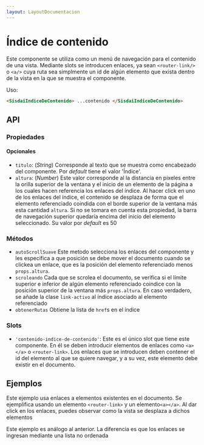 ```yaml
---
layout: LayoutDocumentacion
---
```


# Índice de contenido

Este componente se utiliza como un menú de navegación para el contenido de una vista. Mediante slots se introducen enlaces, ya sean `<router-link/>` o `<a/>` cuya ruta sea simplmente un id de algún elemento que exista dentro de la vista en la que se muestra el componente.

Uso:

```html
<SisdaiIndiceDeContenido> ...contenido </SisdaiIndiceDeContenido>
```

<section id="api">

## API

### Propiedades

#### Opcionales

- `titulo`: (_String_) Corresponde al texto que se muestra como encabezado del componente. Por _default_ tiene el valor 'Índice'.
- `altura`: (_Number_) Este valor corresponde al la distancia en pixeles entre la orilla superior de la ventana y el inicio de un elemento de la página a los cuales hacen referencia los enlaces del índice. Al hacer click en uno de los enlaces del índice, el contenido se desplaza de forma que el elemento referenciado coindida con el borde superior de la ventana más esta cantidad `altura`. Si no se tomara en cuenta esta propiedad, la barra de navegación superior quedaría encima del inicio del elemento seleccionado. Su valor por _default_ es 50

### Métodos

- `autoScrollSuave` Este metodo selecciona los enlaces del componente y les especifica a que posición se debe mover el documento cuando se clickea un enlace, que es la posición del elemento referenciado menos `props.altura`.
- `scroleando` Cada que se scrolea el documento, se verifica si el límite superior e inferior de algún elemento referenciado coindice con la posición superior de la ventana más `props.altura`. En caso verdadero, se añade la clase `link-activo` al índice asociado al elemento referenciado
- `obtenerRutas` Obtiene la lista de `href`s en el índice

### Slots

- `'contenido-indice-de-contenido'`: Este es el único slot que tiene este componente. En él se deben introducir elementos de enlaces como `<a></a>` o `<router-link>`. Los enlaces que se introducen deben contener el id del elemento al que se quiere navegar, y a su vez, este elemento debe existir en el documento.

</section>

<section id="ejemplos">

## Ejemplos

Este ejemplo usa enlaces a elementos existentes en el documento. Se ejemplifica usando un elemento `<router-link>` y un elemento`<a></a>`. Al dar click en los enlaces, puedes observar como la vista se desplaza a dichos elementos

<utils-ejemplo-doc ruta="indice-de-contenido/basico.vue"/>

Este ejemplo es análogo al anterior. La diferencia es que los enlaces se ingresan mediante una lista no ordenada
<utils-ejemplo-doc ruta="indice-de-contenido/lista.vue"/>

</section>
